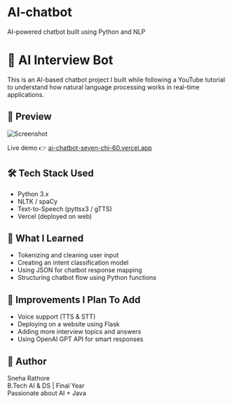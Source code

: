 # AI-chatbot
AI-powered chatbot built using Python and NLP
# 🤖 AI Interview Bot

This is an AI-based chatbot project I built while following a YouTube tutorial to understand how natural language processing works in real-time applications.
## 📸 Preview

![Screenshot](<img width="1158" height="679" alt="AI-chatbot" src="https://github.com/user-attachments/assets/07e864f7-90e6-474c-ba7c-33b0df294de8" />
)

Live demo 👉 [ai-chatbot-seven-chi-60.vercel.app](https://ai-chatbot-seven-chi-60.vercel.app)


## 🛠️ Tech Stack Used

- Python 3.x
- NLTK / spaCy
- Text-to-Speech (pyttsx3 / gTTS)
- Vercel (deployed on web)
## 🎯 What I Learned

- Tokenizing and cleaning user input
- Creating an intent classification model
- Using JSON for chatbot response mapping
- Structuring chatbot flow using Python functions

## 🧠 Improvements I Plan To Add

- Voice support (TTS & STT)
- Deploying on a website using Flask
- Adding more interview topics and answers
- Using OpenAI GPT API for smart responses
## 🙋 Author

Sneha Rathore  
B.Tech AI & DS | Final Year  
Passionate about AI + Java
